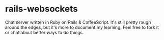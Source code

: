 rails-websockets
================

Chat server written in Ruby on Rails &amp; CoffeeScript. It's still pretty rough around the edges, but it's more to document my learning. Feel free to fork it or chat about better ways to do things.

